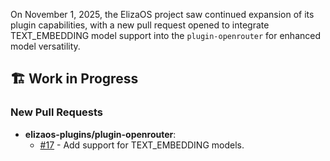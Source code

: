 On November 1, 2025, the ElizaOS project saw continued expansion of its plugin capabilities, with a new pull request opened to integrate TEXT_EMBEDDING model support into the `plugin-openrouter` for enhanced model versatility.

## 🏗️ Work in Progress
### New Pull Requests
*   **elizaos-plugins/plugin-openrouter**:
    *   [#17](https://github.com/elizaos-plugins/plugin-openrouter/pull/17) - Add support for TEXT_EMBEDDING models.